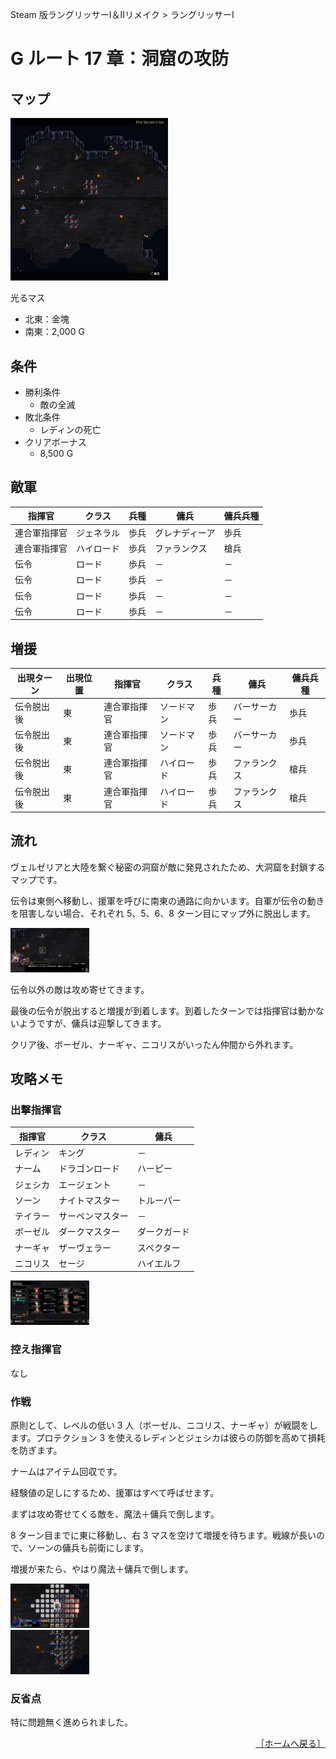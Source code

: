 Steam 版ラングリッサーⅠ＆Ⅱリメイク > ラングリッサーⅠ

# G ルート 17 章：洞窟の攻防

## マップ

<div>
  <img src="../images/Chapter17G/Map17G.jpg" width="50%">
</div>

光るマス
- 北東：金塊
- 南東：2,000 G

## 条件

- 勝利条件
    - 敵の全滅
- 敗北条件
    - レディンの死亡
- クリアボーナス
    - 8,500 G

## 敵軍

|指揮官|クラス|兵種|傭兵|傭兵兵種|
|---|---|---|---|---|
|連合軍指揮官|ジェネラル|歩兵|グレナディーア|歩兵|
|連合軍指揮官|ハイロード|歩兵|ファランクス|槍兵|
|伝令|ロード|歩兵|－|－|
|伝令|ロード|歩兵|－|－|
|伝令|ロード|歩兵|－|－|
|伝令|ロード|歩兵|－|－|

## 増援

|出現ターン|出現位置|指揮官|クラス|兵種|傭兵|傭兵兵種|
|---|---|---|---|---|---|---|
|伝令脱出後|東|連合軍指揮官|ソードマン|歩兵|バーサーカー|歩兵|
|伝令脱出後|東|連合軍指揮官|ソードマン|歩兵|バーサーカー|歩兵|
|伝令脱出後|東|連合軍指揮官|ハイロード|歩兵|ファランクス|槍兵|
|伝令脱出後|東|連合軍指揮官|ハイロード|歩兵|ファランクス|槍兵|

## 流れ

ヴェルゼリアと大陸を繋ぐ秘密の洞窟が敵に発見されたため、大洞窟を封鎖するマップです。

伝令は東側へ移動し、援軍を呼びに南東の通路に向かいます。自軍が伝令の動きを阻害しない場合、それぞれ 5、5、6、8 ターン目にマップ外に脱出します。
<div>
  <img src="../images/Chapter17G/Boser.jpg" width="25%">
</div>

伝令以外の敵は攻め寄せてきます。

最後の伝令が脱出すると増援が到着します。到着したターンでは指揮官は動かないようですが、傭兵は迎撃してきます。

クリア後、ボーゼル、ナーギャ、ニコリスがいったん仲間から外れます。

## 攻略メモ

### 出撃指揮官

|指揮官|クラス|傭兵|
|---|---|---|
|レディン|キング|－|
|ナーム|ドラゴンロード|ハーピー|
|ジェシカ|エージェント|－|
|ソーン|ナイトマスター|トルーパー|
|テイラー|サーペンマスター|－|
|ボーゼル|ダークマスター|ダークガード|
|ナーギャ|ザーヴェラー|スペクター|
|ニコリス|セージ|ハイエルフ|

<div>
  <img src="../images/Chapter17G/Organization.jpg" width="25%">
</div>

### 控え指揮官

なし

### 作戦

原則として、レベルの低い 3 人（ボーゼル、ニコリス、ナーギャ）が戦闘をします。プロテクション 3 を使えるレディンとジェシカは彼らの防御を高めて損耗を防ぎます。

ナームはアイテム回収です。

経験値の足しにするため、援軍はすべて呼ばせます。

まずは攻め寄せてくる敵を、魔法＋傭兵で倒します。

8 ターン目までに東に移動し、右 3 マスを空けて増援を待ちます。戦線が長いので、ソーンの傭兵も前衛にします。

増援が来たら、やはり魔法＋傭兵で倒します。
<div>
  <img src="../images/Chapter17G/Boser2.jpg" width="25%">
</div>
<div>
  <img src="../images/Chapter17G/Nagya.jpg" width="25%">
</div>

### 反省点

特に問題無く進められました。

<div align="right">
  <a href="../README.md">［ホームへ戻る］</a>
</div>
